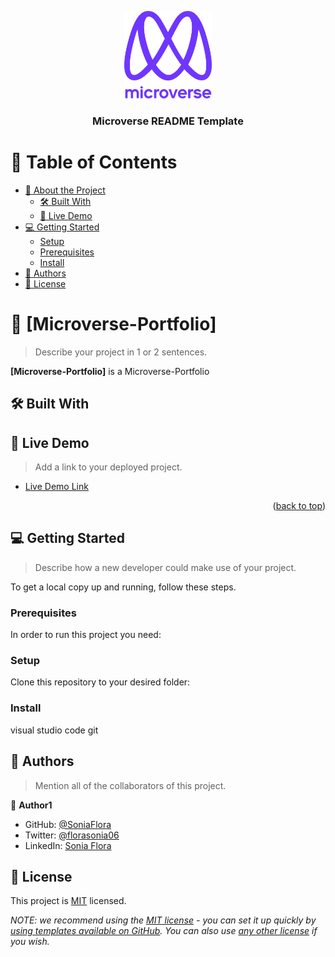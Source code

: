 <a name="readme-top"></a>

<div align="center">

  <img src="./images/murple_logo.png/" alt="logo" width="140"  height="auto" />
  <br/>

  <h3><b>Microverse README Template</b></h3>

</div>


# 📗 Table of Contents

- [📖 About the Project](#about-project)
  - [🛠 Built With](#built-with)
  - [🚀 Live Demo](#live-demo)
- [💻 Getting Started](#getting-started)
  - [Setup](#setup)
  - [Prerequisites](#prerequisites)
  - [Install](#install)
- [👥 Authors](#authors)
- [📝 License](#license)


# 📖 [Microverse-Portfolio] <a name="Microverse-portfolio"></a>

> Describe your project in 1 or 2 sentences.

**[Microverse-Portfolio]** is a Microverse-Portfolio

## 🛠 Built With <a name="built-with"></a>


## 🚀 Live Demo <a name="live-demo"></a>

> Add a link to your deployed project.

- [Live Demo Link](https://yourdeployedapplicationlink.com)

<p align="right">(<a href="#readme-top">back to top</a>)</p>


## 💻 Getting Started <a name="getting-started"></a>

> Describe how a new developer could make use of your project.

To get a local copy up and running, follow these steps.

### Prerequisites

In order to run this project you need:



### Setup

Clone this repository to your desired folder:


### Install

visual studio code
git

## 👥 Authors <a name="authors"></a>

> Mention all of the collaborators of this project.

👤 **Author1**

- GitHub: [@SoniaFlora](https://github.com/SoniaFlora)
- Twitter: [@florasonia06](https://twitter.com/florasonia06)
- LinkedIn: [Sonia Flora](https://www.linkedin.com/in/sonia-flora-050257239/)

## 📝 License <a name="license"></a>

This project is [MIT](./LICENSE) licensed.

_NOTE: we recommend using the [MIT license](https://choosealicense.com/licenses/mit/) - you can set it up quickly by [using templates available on GitHub](https://docs.github.com/en/communities/setting-up-your-project-for-healthy-contributions/adding-a-license-to-a-repository). You can also use [any other license](https://choosealicense.com/licenses/) if you wish._

